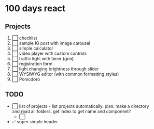 # 100 days react

## Projects
1. ⬜ checklist
1. ⬜ sample IG post with image carousel
1. ⬜ simple calculator
1. ⬜ video player with custom controls
1. ⬜ traffic light with timer (grin)
1. ⬜ registration form
1. ⬜ light changing brightness through slider
1. ⬜ WYSIWYG editor (with common formatting styles)
1. ⬜ Pomodoro

## TODO
* ⬜ list of projects - list projects automatically. plan: make a directory and
read all folders. get index to get name and component?
  * ⬜ 
* ✅ super simple header  
  